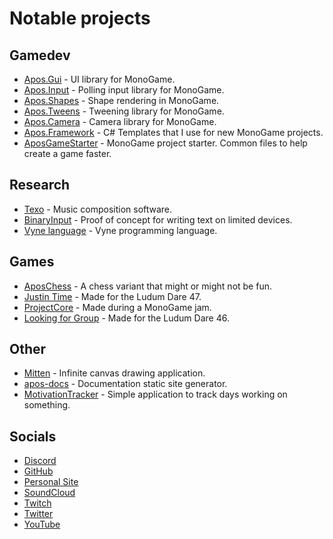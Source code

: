# Notable projects

## Gamedev

* [Apos.Gui](https://github.com/Apostolique/Apos.Gui) - UI library for MonoGame.
* [Apos.Input](https://github.com/Apostolique/Apos.Input) - Polling input library for MonoGame.
* [Apos.Shapes](https://github.com/Apostolique/Apos.Shapes) - Shape rendering in MonoGame.
* [Apos.Tweens](https://github.com/Apostolique/Apos.Tweens) - Tweening library for MonoGame.
* [Apos.Camera](https://github.com/Apostolique/Apos.Camera) - Camera library for MonoGame.
* [Apos.Framework](https://github.com/Apostolique/Apos.Framework) - C# Templates that I use for new MonoGame projects.
* [AposGameStarter](https://github.com/Apostolique/AposGameStarter) - MonoGame project starter. Common files to help create a game faster.

## Research

* [Texo](https://github.com/Apostolique/Texo) - Music composition software.
* [BinaryInput](https://github.com/Apostolique/BinaryInput) - Proof of concept for writing text on limited devices.
* [Vyne language](https://github.com/Apostolique/Vyne-Language) - Vyne programming language.

## Games

* [AposChess](https://github.com/Apostolique/AposChess) - A chess variant that might or might not be fun.
* [Justin Time](https://github.com/pandepic/LudumDare47) - Made for the Ludum Dare 47.
* [ProjectCore](https://github.com/Apostolique/MonoGameJamProject) - Made during a MonoGame jam.
* [Looking for Group](https://github.com/Apostolique/Dragon46) - Made for the Ludum Dare 46.

## Other

* [Mitten](https://github.com/Apostolique/Mitten) - Infinite canvas drawing application.
* [apos-docs](https://github.com/Apostolique/apos-docs) - Documentation static site generator.
* [MotivationTracker](https://github.com/Apostolique/MotivationTracker) - Simple application to track days working on something.

## Socials

* [Discord](https://discord.rashtal.com/)
* [GitHub](https://github.com/Apostolique)
* [Personal Site](https://jeandavidmoisan.com/)
* [SoundCloud](https://soundcloud.com/jeandavidmoisan)
* [Twitch](https://www.twitch.tv/apostolique)
* [Twitter](https://twitter.com/JeanDavidMoisan)
* [YouTube](https://www.youtube.com/jeandavidmoisan)
